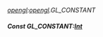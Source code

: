 _[opengl](../../modules/opengl/opengl-module.md):[opengl](../../modules/opengl/opengl-module.md).GL\_CONSTANT_
##### Const GL\_CONSTANT:[Int](../../modules/wonkey/wonkey-types-int.md)
